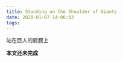```yaml
---
title: Standing on the Shoulder of Giants
date: 2020-01-07 14:06:03
tags:
---
```


站在巨人的肩膀上

**本文还未完成**

<!-- more -->



